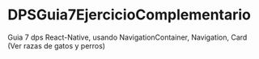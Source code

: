 # DPSGuia7EjercicioComplementario
Guia 7 dps React-Native, usando NavigationContainer, Navigation, Card (Ver razas de gatos y perros)
